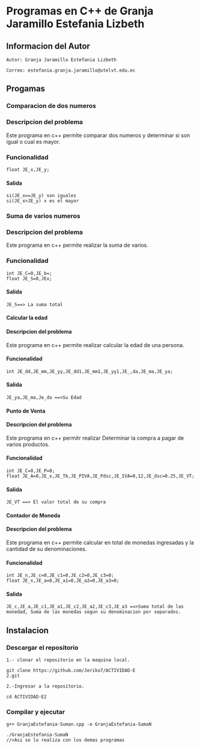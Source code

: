 # Programas en C++ de Granja Jaramillo Estefania Lizbeth
## Informacion del Autor
`Autor: Granja Jaramillo Estefania Lizbeth`

`Correo: estefania.granja.jaramillo@utelvt.edu.ec`

## Progamas
### Comparacion de dos numeros
### Descripcion del problema
Este programa en c++ permite comparar dos numeros y determinar si son igual o cual es mayor. 
### Funcionalidad 
```
float JE_x,JE_y;
```


#### Salida
```
si(JE_x==JE_y) son iguales
si(JE_x>JE_y) x es el mayor
```

### Suma de varios numeros 
### Descripcion del problema
Este programa en c++ permite realizar la suma de varios. 
### Funcionalidad 
```
int JE_C=0,JE_b=;
float JE_S=0,JEx;
```
#### Salida
```
JE_S==> La suma total
```

#### Calcular la edad
#### Descripcion del problema
Este programa en c++ permite realizar calcular la edad de una persona.
#### Funcionalidad 
```
int JE_dd,JE_mm,JE_yy,JE_dd1,JE_mm1,JE_yy1,JE_,da,JE_ma,JE_ya;
```
#### Salida
```
JE_ya,JE_ma,Je_da ==>Su Edad
```

#### Punto de Venta
#### Descripcion del problema
Este programa en c++ permitr realizar Determinar la compra a pagar de varios productos.
#### Funcionalidad
```
int JE_C=0,JE_P=0;
float JE_A=0,JE_x,JE_Tb,JE_PIVA,JE_Pdsc,JE_IVA=0,12,JE_dsc=0.25,JE_VT;
```
#### Salida
```
JE_VT ==> El valor total de su compra
```

#### Contador de Moneda
#### Descripcion del problema
Este programa en c++ permite calcular en total de monedas ingresadas y la cantidad de su denominaciones.
#### Funcionalidad
```
int JE_n,JE_c=0,JE_c1=0,JE_c2=0,JE_c3=0;
float JE_x,JE_a=0,JE_a1=0,JE_a2=0,JE_a3=0;
```
#### Salida
```
JE_c,JE_a,JE_c1,JE_a1,JE_c2,JE_a2,JE_c3,JE_a3 ==>Suma total de las monedad, Suma de las monedas segun su denominacion por separados.
```

## Instalacion
### Descargar el repositorio
```
1.- clonar el repositorio en la maquina local.

git clone https://github.com/Jeriko7/ACTIVIDAD-E
2.git 
```
```
2.-Ingresar a la repositorio.

cd ACTIVIDAD-E2
```
### Compilar y ejecutar
```
g++ GranjaEstefania-Suman.cpp -o GranjaEstefania-SumaN
```
```
./GranjaEstefania-SumaN
//>Asi se lo realiza con los demas programas
```

